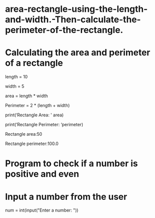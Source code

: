 # area-rectangle-using-the-length-and-width.-Then-calculate-the-perimeter-of-the-rectangle.
# Calculating the area and perimeter of a rectangle

length = 10

width = 5

area = length * width

Perimeter = 2 * (length + width)

print(‘Rectangle Area: ' area)

print(‘Rectangle Perimeter: ‘perimeter)

Rectangle area:50

Rectangle perimeter:100.0

# Program to check if a number is positive and even

# Input a number from the user

num = int(input("Enter a number: "))
